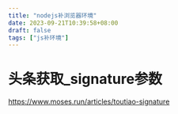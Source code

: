 ```yaml
---
title: "nodejs补浏览器环境"
date: 2023-09-21T10:39:58+08:00
draft: false
tags: ["js补环境"]
---
```

# 头条获取_signature参数
https://www.moses.run/articles/toutiao-signature
